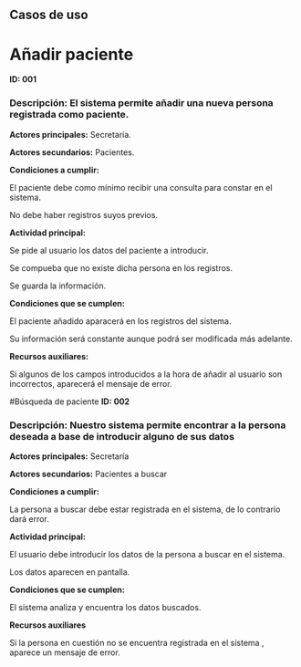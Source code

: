 ## Casos de uso
# Añadir paciente
**ID: 001**
### Descripción: El sistema permite añadir una nueva persona registrada como paciente.

**Actores principales:** Secretaría.

**Actores secundarios:** Pacientes.

 **Condiciones a cumplir:**

El paciente debe como mínimo recibir una consulta para constar en el sistema.

No debe haber registros suyos previos.

 **Actividad principal:**

Se pide al usuario los datos del paciente a introducir.

Se compueba que no existe dicha persona en los registros.

Se guarda la información.

 **Condiciones que se cumplen:**

El paciente añadido aparacerá en los registros del sistema.

Su información será constante aunque podrá ser modificada más adelante.

**Recursos auxiliares:**

Si algunos de los campos introducidos a la hora de añadir al usuario son incorrectos, aparecerá el mensaje de error.

#Búsqueda de paciente 
**ID: 002**

### Descripción: Nuestro sistema permite encontrar a la persona deseada a base de introducir alguno de sus datos

**Actores principales:** Secretaría

**Actores secundarios:** Pacientes a buscar

**Condiciones a cumplir:**

La persona a buscar debe estar registrada en el sistema, de lo contrario dará error.

**Actividad principal:**

El usuario debe introducir los datos de la persona a buscar en el sistema.

Los datos aparecen en pantalla.

**Condiciones que se cumplen:**

El sistema analiza y encuentra los datos buscados.

**Recursos auxiliares**

Si la persona en cuestión no se encuentra registrada en el sistema , aparece un mensaje de error.

